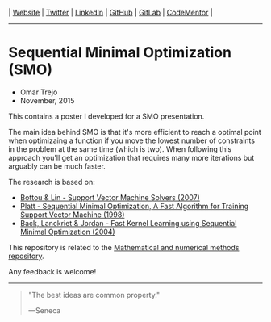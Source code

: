 
| [Website](http://links.otrenav.com/website) | [Twitter](http://links.otrenav.com/twitter) | [LinkedIn](http://links.otrenav.com/linkedin)  | [GitHub](http://links.otrenav.com/github) | [GitLab](http://links.otrenav.com/gitlab) | [CodeMentor](http://links.otrenav.com/codementor) |

---

# Sequential Minimal Optimization (SMO)

- Omar Trejo
- November, 2015

This contains a poster I developed for a SMO presentation.

The main idea behind SMO is that it's more efficient to reach a optimal point
when optimizaing a function if you move the lowest number of constraints in the
problem at the same time (which is two). When following this approach you'll get
an optimization that requires many more iterations but arguably can be much
faster.

The research is based on:

- [Bottou & Lin - Support Vector Machine Solvers (2007)](https://www.csie.ntu.edu.tw/~cjlin/papers/bottou_lin.pdf)
- [Platt - Sequential Minimal Optimization, A Fast Algorithm for Training Support Vector Machine (1998)](https://www.microsoft.com/en-us/research/wp-content/uploads/2016/02/tr-98-14.pdf)
- [Back, Lanckriet & Jordan - Fast Kernel Learning using Sequential Minimal Optimization (2004)](http://www.di.ens.fr/~fbach/CSD-04-1307.pdf)

This repository is related to the [Mathematical and numerical methods repository](https://github.com/otrenav/mmn).

Any feedback is welcome!

---

> "The best ideas are common property."
>
> —Seneca
